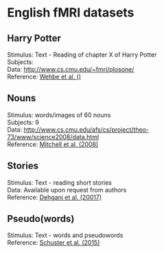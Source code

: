 # English fMRI datasets

## Harry Potter

Stimulus: Text - Reading of chapter X of Harry Potter  
Subjects:  
Data: http://www.cs.cmu.edu/~fmri/plosone/  
Reference: [Wehbe et al. ()](https://journals.plos.org/plosone/article/file?id=10.1371/journal.pone.0112575&type=printable)


## Nouns

Stimulus: words/images of 60 nouns  
Subjects: 9  
Data: http://www.cs.cmu.edu/afs/cs/project/theo-73/www/science2008/data.html  
Reference: [Mitchell et al. (2008)](https://science.sciencemag.org/content/sci/320/5880/1191.full.pdf)


## Stories

Stimulus: Text - reading short stories  
Data: Available upon request from authors  
Reference: [Dehgani et al. (20017)](https://onlinelibrary.wiley.com/doi/pdf/10.1002/hbm.23814)

## Pseudo(words)

Stimulus: Text - words and pseudowords  
Reference: [Schuster et al. (2015)](https://www.nature.com/articles/srep12686.pdf)

